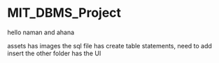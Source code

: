# MIT_DBMS_Project
hello naman and ahana

assets has images
the sql file has create table statements, need to add insert
the other folder has the UI
